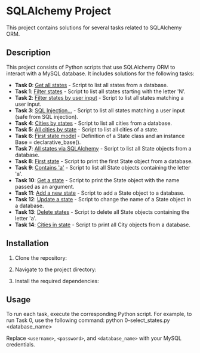 # SQLAlchemy Project

This project contains solutions for several tasks related to SQLAlchemy ORM.

## Description

This project consists of Python scripts that use SQLAlchemy ORM to interact with a MySQL database. It includes solutions for the following tasks:

- **Task 0**: [Get all states](0-select_states.py) - Script to list all states from a database.
- **Task 1**: [Filter states](1-filter_states.py) - Script to list all states starting with the letter 'N'.
- **Task 2**: [Filter states by user input](2-my_filter_states.py) - Script to list all states matching a user input.
- **Task 3**: [SQL Injection...](3-my_safe_filter_states.py) - Script to list all states matching a user input (safe from SQL injection).
- **Task 4**: [Cities by states](4-cities_by_state.py) - Script to list all cities from a database.
- **Task 5**: [All cities by state](5-filter_cities.py) - Script to list all cities of a state.
- **Task 6**: [First state model](model_state.py) - Definition of a State class and an instance Base = declarative_base().
- **Task 7**: [All states via SQLAlchemy](7-model_state_fetch_all.py) - Script to list all State objects from a database.
- **Task 8**: [First state](8-model_state_fetch_first.py) - Script to print the first State object from a database.
- **Task 9**: [Contains 'a'](9-model_state_filter_a.py) - Script to list all State objects containing the letter 'a'.
- **Task 10**: [Get a state](10-model_state_my_get.py) - Script to print the State object with the name passed as an argument.
- **Task 11**: [Add a new state](11-model_state_insert.py) - Script to add a State object to a database.
- **Task 12**: [Update a state](12-model_state_update_id_2.py) - Script to change the name of a State object in a database.
- **Task 13**: [Delete states](13-model_state_delete_a.py) - Script to delete all State objects containing the letter 'a'.
- **Task 14**: [Cities in state](14-model_city_fetch_by_state.py) - Script to print all City objects from a database.

## Installation

1. Clone the repository:

2. Navigate to the project directory:

3. Install the required dependencies:

## Usage

To run each task, execute the corresponding Python script. For example, to run Task 0, use the following command:
python 0-select_states.py <username> <password> <database_name>

Replace `<username>`, `<password>`, and `<database_name>` with your MySQL credentials.

